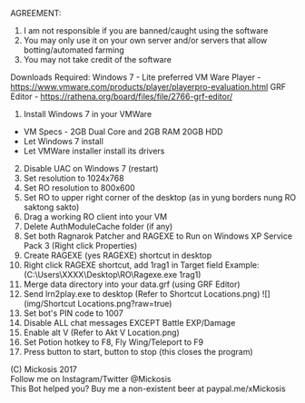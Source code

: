 AGREEMENT:
1. I am not responsible if you are banned/caught using the software
2. You may only use it on your own server and/or servers that allow botting/automated farming
3. You may not take credit of the software

Downloads Required:
Windows 7 - Lite preferred
VM Ware Player - https://www.vmware.com/products/player/playerpro-evaluation.html
GRF Editor - https://rathena.org/board/files/file/2766-grf-editor/

1. Install Windows 7 in your VMWare
- VM Specs - 2GB Dual Core and 2GB RAM 20GB HDD
- Let Windows 7 install
- Let VMWare installer install its drivers
2. Disable UAC on Windows 7 (restart)
3. Set resolution to 1024x768
4. Set RO resolution to 800x600
5. Set RO to upper right corner of the desktop (as in yung borders nung RO saktong sakto)
6. Drag a working RO client into your VM
7. Delete AuthModuleCache folder (if any)
8. Set both Ragnarok Patcher and RAGEXE to Run on Windows XP Service Pack 3 (Right click Properties)
9. Create RAGEXE (yes RAGEXE) shortcut in desktop
10. Right click RAGEXE shortcut, add 1rag1 in Target field Example: (C:\Users\XXXX\Desktop\RO\Ragexe.exe 1rag1)
11. Merge data directory into your data.grf (using GRF Editor)
12. Send lrn2play.exe to desktop (Refer to Shortcut Locations.png)
![](img/Shortcut Locations.png?raw=true)
13. Set bot's PIN code to 1007
14. Disable ALL chat messages EXCEPT Battle EXP/Damage
15. Enable alt V (Refer to Akt V Location.png)
16. Set Potion hotkey to F8, Fly Wing/Teleport to F9
17. Press <HOME> button to start, <END> button to stop (this closes the program)

(C) Mickosis 2017 <br />
Follow me on Instagram/Twitter @Mickosis <br />
This Bot helped you? Buy me a non-existent beer at paypal.me/xMickosis
